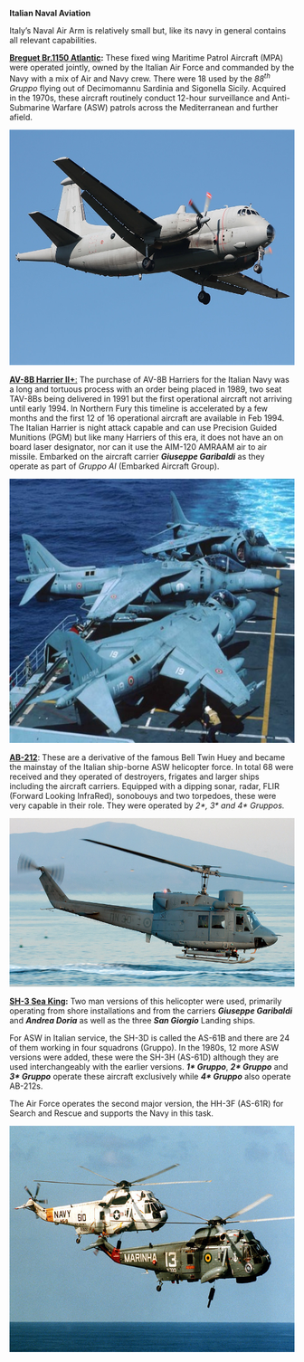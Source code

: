 **Italian Naval Aviation**

Italy’s Naval Air Arm is relatively small but, like its navy in general
contains all relevant capabilities.

**[Breguet Br.1150
Atlantic](https://en.wikipedia.org/wiki/Breguet_Atlantic#Current_operators):**
These fixed wing Maritime Patrol Aircraft (MPA) were operated jointly,
owned by the Italian Air Force and commanded by the Navy with a mix of
Air and Navy crew. There were 18 used by the *88<sup>th</sup> Gruppo*
flying out of Decimomannu Sardinia and Sigonella Sicily. Acquired in the
1970s, these aircraft routinely conduct 12-hour surveillance and
Anti-Submarine Warfare (ASW) patrols across the Mediterranean and
further afield.

<img src="/assets\images\nato\it\navy\carriers\naval-aviation\image1.jpg" style="width:6.5in;height:4.33542in" />

[**AV-8B Harrier
II+**:](https://en.wikipedia.org/wiki/McDonnell_Douglas_AV-8B_Harrier_II#Italian_Navy)
The purchase of AV-8B Harriers for the Italian Navy was a long and
tortuous process with an order being placed in 1989, two seat TAV-8Bs
being delivered in 1991 but the first operational aircraft not arriving
until early 1994. In Northern Fury this timeline is accelerated by a few
months and the first 12 of 16 operational aircraft are available in Feb
1994. The Italian Harrier is night attack capable and can use Precision
Guided Munitions (PGM) but like many Harriers of this era, it does not
have an on board laser designator, nor can it use the AIM-120 AMRAAM air
to air missile. Embarked on the aircraft carrier ***Giuseppe
Garibaldi*** as they operate as part of *Gruppo AI* (Embarked Aircraft
Group).

<img src="/assets\images\nato\it\navy\carriers\naval-aviation\image2.jpg" style="width:6.5in;height:4.86875in" />

[**AB-212**](http://www.marina.difesa.it/EN/thefleet/airfleet/Pagine/ab212.aspx):
These are a derivative of the famous Bell Twin Huey and became the
mainstay of the Italian ship-borne ASW helicopter force. In total 68
were received and they operated of destroyers, frigates and larger ships
including the aircraft carriers. Equipped with a dipping sonar, radar,
FLIR (Forward Looking InfraRed), sonobouys and two torpedoes, these were
very capable in their role. They were operated by *2\*, 3\* and 4\*
Gruppos.*

<img src="/assets\images\nato\it\navy\carriers\naval-aviation\image3.jpg" style="width:6.5in;height:3.09792in" />

**[SH-3 Sea
King](https://www.milavia.net/specials/italian-navy-sea-king/):** Two
man versions of this helicopter were used, primarily operating from
shore installations and from the carriers ***Giuseppe Garibaldi*** and
***Andrea Doria*** as well as the three ***San Giorgio*** Landing ships.

For ASW in Italian service, the SH-3D is called the AS-61B and there are
24 of them working in four squadrons (Gruppo). In the 1980s, 12 more ASW
versions were added, these were the SH-3H (AS-61D) although they are
used interchangeably with the earlier versions. ***1\* Gruppo***, ***2\*
Gruppo*** and ***3\* Gruppo*** operate these aircraft exclusively while
***4\* Gruppo*** also operate AB-212s.

The Air Force operates the second major version, the HH-3F (AS-61R) for
Search and Rescue and supports the Navy in this task.

<img src="/assets\images\nato\it\navy\carriers\naval-aviation\image4.jpg" style="width:6.45833in;height:4.1737in" />
